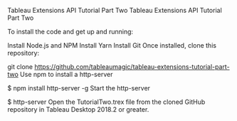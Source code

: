 Tableau Extensions API Tutorial Part Two
Tableau Extensions API Tutorial Part Two

To install the code and get up and running:

Install Node.js and NPM
Install Yarn
Install Git
Once installed, clone this repository:

git clone https://github.com/tableaumagic/tableau-extensions-tutorial-part-two
Use npm to install a http-server

$ npm install http-server -g
Start the http-server

$ http-server
Open the TutorialTwo.trex file from the cloned GitHub repository in Tableau Desktop 2018.2 or greater.